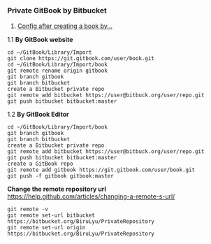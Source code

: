 # 

### Private GitBook by Bitbucket
1. [Config after creating a book by...](https://lightablue.gitbooks.io/private-gitbook-by-bitbucket/content/chapter1.html)


1.1 **By GitBook website**

```
cd ~/GitBook/Library/Import
git clone https://git.gitbook.com/user/book.git
cd ~/GitBook/Library/Import/book
git remote rename origin gitbook
git branch gitbook
git branch bitbucket
create a Bitbucket private repo
git remote add bitbucket https://user@bitbuck.org/user/repo.git
git push bitbucket bitbucket:master
``` 

1.2 **By GitBook Editor**

```
cd ~/GitBook/Library/Import/book
git branch gitbook
git branch bitbucket
create a Bitbucket private repo
git remote add bitbucket https://user@bitbuck.org/user/repo.git
git push bitbucket bitbucket:master
create a GitBook repo
git remote add gitbook https://git.gitbook.com/user/book.git
git push -f gitbook gitbook:master
```


**Change the remote repository url**
https://help.github.com/articles/changing-a-remote-s-url/
```
git remote -v
git remote set-url bitbucket https://bitbucket.org/BiruLyu/PrivateRepository
git remote set-url origin https://bitbucket.org/BiruLyu/PrivateRepository

```



